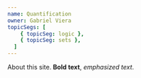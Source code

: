```yaml
---
name: Quantification
owner: Gabriel Viera
topicSegs: [
    { topicSeg: logic },
    { topicSeg: sets },
  ] 
---
```


About this site. **Bold text**, *emphasized text*.